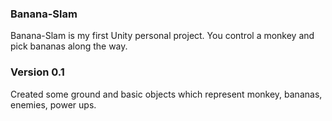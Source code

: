 ### Banana-Slam
Banana-Slam is my first Unity personal project. 
You control a monkey and pick bananas along the way.

### Version 0.1
Created some ground and basic objects which represent monkey, bananas, enemies, power ups.